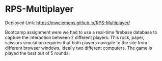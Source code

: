 # RPS-Multiplayer

Deployed Link: https://mwclemons.github.io/RPS-Multiplayer/

Bootcamp assignment were we had to use a real-time firebase database to capture the interaction between 2 different players.  This rock, paper, scissors simulation requires that both players navigate to the site from different browser windows, ideally two different computers.  The game is played the best out of 5 rounds. 
